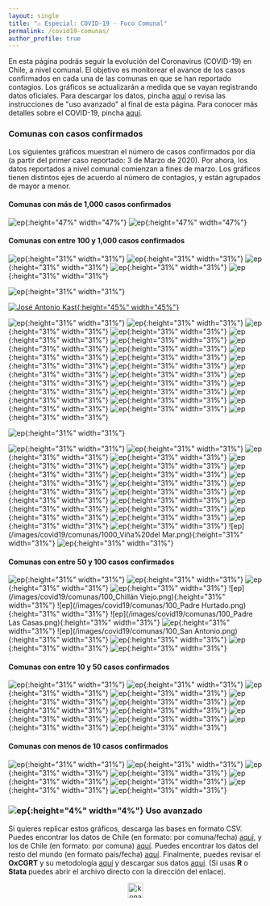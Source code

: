 ```yaml
---
layout: single
title: "⚠️ Especial: COVID-19 - Foco Comunal"
permalink: /covid19-comunas/
author_profile: true
---
```


En esta página podrás seguir la evolución del Coronavirus (COVID-19) en Chile, a nivel comunal. El objetivo es monitorear el avance de los casos confirmados en cada una de las comunas en que se han reportado contagios. Los gráficos se actualizarán a medida que se vayan registrando datos oficiales. Para descargar los datos, pincha [aquí](https://www.minsal.cl/nuevo-coronavirus-2019-ncov/casos-confirmados-en-chile-covid-19/) o revisa las instrucciones de "uso avanzado" al final de esta página. Para conocer más detalles sobre el COVID-19, pincha [aquí](https://www.minsal.cl/nuevo-coronavirus-2019-ncov/).


### Comunas con casos confirmados

Los siguientes gráficos muestran el número de casos confirmados por día (a partir del primer caso reportado: 3 de Marzo de 2020). Por ahora, los datos reportados a nivel comunal comienzan a fines de marzo. Los gráficos tienen distintos ejes de acuerdo al número de contagios, y están agrupados de mayor a menor.


#### Comunas con más de 1,000 casos confirmados

![ep](/images/covid19/comunas/2000_Santiago.png){:height="47%" width="47%"}
![ep](/images/covid19/comunas/2000_Puente%20Alto.png){:height="47%" width="47%"}


#### Comunas con entre 100 y 1,000 casos confirmados

![ep](/images/covid19/comunas/1000_Angol.png){:height="31%" width="31%"}
![ep](/images/covid19/comunas/1000_Antofagasta.png){:height="31%" width="31%"}
![ep](/images/covid19/comunas/1000_Arica.png){:height="31%" width="31%"}
![ep](/images/covid19/comunas/1000_Cerrillos.png){:height="31%" width="31%"}
![ep](/images/covid19/comunas/1000_Cerro%20Navia.png){:height="31%" width="31%"}


![ep](/images/covid19/comunas/1000_Chillán.png){:height="31%" width="31%"}

[![José Antonio Kast](/images/ts_2021_José%20Antonio%20Kast.png){:height="45%" width="45%"}](https://tresquintos.cl/images/ts_2021_José%20Antonio%20Kast.png)


![ep](/images/covid19/comunas/1000_Colina.png){:height="31%" width="31%"}
![ep](/images/covid19/comunas/1000_Concepción.png){:height="31%" width="31%"}
![ep](/images/covid19/comunas/1000_Conchalí.png){:height="31%" width="31%"}
![ep](/images/covid19/comunas/1000_El%20Bosque.png){:height="31%" width="31%"}
![ep](/images/covid19/comunas/1000_Estación%20Central.png){:height="31%" width="31%"}
![ep](/images/covid19/comunas/1000_Hualpén.png.png){:height="31%" width="31%"}
![ep](/images/covid19/comunas/1000_Huechuraba.png){:height="31%" width="31%"}
![ep](/images/covid19/comunas/1000_Independencia.png){:height="31%" width="31%"}
![ep](/images/covid19/comunas/1000_Iquique.png){:height="31%" width="31%"}
![ep](/images/covid19/comunas/1000_La%20Cisterna.png){:height="31%" width="31%"}
![ep](/images/covid19/comunas/1000_La%20Florida.png){:height="31%" width="31%"}
![ep](/images/covid19/comunas/1000_La%20Granja.png){:height="31%" width="31%"}
![ep](/images/covid19/comunas/1000_La%20Pintana.png){:height="31%" width="31%"}
![ep](/images/covid19/comunas/1000_La%20Reina.png){:height="31%" width="31%"}
![ep](/images/covid19/comunas/1000_Lampa.png){:height="31%" width="31%"}
![ep](/images/covid19/comunas/1000_Las%20Condes.png){:height="31%" width="31%"}
![ep](/images/covid19/comunas/1000_Lo%20Barnechea.png){:height="31%" width="31%"}
![ep](/images/covid19/comunas/1000_Lo%20Espejo.png){:height="31%" width="31%"}
![ep](/images/covid19/comunas/1000_Lo%20Prado.png){:height="31%" width="31%"}
![ep](/images/covid19/comunas/1000_Macul.png){:height="31%" width="31%"}
![ep](/images/covid19/comunas/1000_Maipú.png){:height="31%" width="31%"}
![ep](/images/covid19/comunas/1000_Mejillones.png){:height="31%" width="31%"}
![ep](/images/covid19/comunas/1000_Melipilla.png){:height="31%" width="31%"}

![ep](/images/covid19/comunas/1000_%C3%91u%C3%B1oa.png){:height="31%" width="31%"}

![ep](/images/covid19/comunas/1000_Osorno.png){:height="31%" width="31%"}
![ep](/images/covid19/comunas/1000_Pedro%20Aguirre%20Cerda.png){:height="31%" width="31%"}
![ep](/images/covid19/comunas/1000_Peñalolén.png){:height="31%" width="31%"}
![ep](/images/covid19/comunas/1000_Providencia.png){:height="31%" width="31%"}
![ep](/images/covid19/comunas/1000_Pudahuel.png){:height="31%" width="31%"}
![ep](/images/covid19/comunas/1000_Punta%20Arenas.png){:height="31%" width="31%"}
![ep](/images/covid19/comunas/1000_Quilicura.png){:height="31%" width="31%"}
![ep](/images/covid19/comunas/1000_Quinta%20Normal.png){:height="31%" width="31%"}
![ep](/images/covid19/comunas/1000_Recoleta.png){:height="31%" width="31%"}
![ep](/images/covid19/comunas/1000_Renca.png){:height="31%" width="31%"}
![ep](/images/covid19/comunas/1000_San%20Bernardo.png){:height="31%" width="31%"}
![ep](/images/covid19/comunas/1000_San%20Joaquín.png){:height="31%" width="31%"}
![ep](/images/covid19/comunas/1000_San%20Miguel.png){:height="31%" width="31%"}
![ep](/images/covid19/comunas/1000_San%20Pedro%20de%20la%20Paz.png){:height="31%" width="31%"}
![ep](/images/covid19/comunas/1000_San%20Ramón.png){:height="31%" width="31%"}
![ep](/images/covid19/comunas/1000_Talca.png){:height="31%" width="31%"}
![ep](/images/covid19/comunas/1000_Talcahuano.png){:height="31%" width="31%"}
![ep](/images/covid19/comunas/1000_Temuco.png){:height="31%" width="31%"}
![ep](/images/covid19/comunas/1000_Valdivia.png){:height="31%" width="31%"}
![ep](/images/covid19/comunas/1000_Valparaíso.png){:height="31%" width="31%"}
![ep](/images/covid19/comunas/1000_Viña%20del Mar.png){:height="31%" width="31%"}
![ep](/images/covid19/comunas/1000_Vitacura.png){:height="31%" width="31%"}


#### Comunas con entre 50 y 100 casos confirmados

![ep](/images/covid19/comunas/100_Buin.png){:height="31%" width="31%"}
![ep](/images/covid19/comunas/100_Bulnes.png){:height="31%" width="31%"}
![ep](/images/covid19/comunas/100_Calama.png){:height="31%" width="31%"}
![ep](/images/covid19/comunas/100_Chiguayante.png){:height="31%" width="31%"}
![ep](/images/covid19/comunas/100_Chillán Viejo.png){:height="31%" width="31%"}
![ep](/images/covid19/comunas/100_Padre Hurtado.png){:height="31%" width="31%"}
![ep](/images/covid19/comunas/100_Padre Las Casas.png){:height="31%" width="31%"}
![ep](/images/covid19/comunas/100_Peñaflor.png){:height="31%" width="31%"}
![ep](/images/covid19/comunas/100_San Antonio.png){:height="31%" width="31%"}
![ep](/images/covid19/comunas/100_Tomé.png){:height="31%" width="31%"}
![ep](/images/covid19/comunas/100_Victoria.png){:height="31%" width="31%"}
![ep](/images/covid19/comunas/100_Yungay.png){:height="31%" width="31%"}


#### Comunas con entre 10 y 50 casos confirmados

![ep](/images/covid19/comunas/XXXXXXXXXXXXXXXXXXXXXX.png){:height="31%" width="31%"}
![ep](/images/covid19/comunas/XXXXXXXXXXXXXXXXXXXXXX.png){:height="31%" width="31%"}
![ep](/images/covid19/comunas/XXXXXXXXXXXXXXXXXXXXXX.png){:height="31%" width="31%"}
![ep](/images/covid19/comunas/XXXXXXXXXXXXXXXXXXXXXX.png){:height="31%" width="31%"}
![ep](/images/covid19/comunas/XXXXXXXXXXXXXXXXXXXXXX.png){:height="31%" width="31%"}
![ep](/images/covid19/comunas/XXXXXXXXXXXXXXXXXXXXXX.png){:height="31%" width="31%"}
![ep](/images/covid19/comunas/XXXXXXXXXXXXXXXXXXXXXX.png){:height="31%" width="31%"}
![ep](/images/covid19/comunas/XXXXXXXXXXXXXXXXXXXXXX.png){:height="31%" width="31%"}
![ep](/images/covid19/comunas/XXXXXXXXXXXXXXXXXXXXXX.png){:height="31%" width="31%"}
![ep](/images/covid19/comunas/XXXXXXXXXXXXXXXXXXXXXX.png){:height="31%" width="31%"}
![ep](/images/covid19/comunas/XXXXXXXXXXXXXXXXXXXXXX.png){:height="31%" width="31%"}
![ep](/images/covid19/comunas/XXXXXXXXXXXXXXXXXXXXXX.png){:height="31%" width="31%"}





#### Comunas con menos de 10 casos confirmados

![ep](/images/covid19/comunas/XXXXXXXXXXXXXXXXXXXXXX.png){:height="31%" width="31%"}
![ep](/images/covid19/comunas/XXXXXXXXXXXXXXXXXXXXXX.png){:height="31%" width="31%"}
![ep](/images/covid19/comunas/XXXXXXXXXXXXXXXXXXXXXX.png){:height="31%" width="31%"}
![ep](/images/covid19/comunas/XXXXXXXXXXXXXXXXXXXXXX.png){:height="31%" width="31%"}
![ep](/images/covid19/comunas/XXXXXXXXXXXXXXXXXXXXXX.png){:height="31%" width="31%"}
![ep](/images/covid19/comunas/XXXXXXXXXXXXXXXXXXXXXX.png){:height="31%" width="31%"}
![ep](/images/covid19/comunas/XXXXXXXXXXXXXXXXXXXXXX.png){:height="31%" width="31%"}
![ep](/images/covid19/comunas/XXXXXXXXXXXXXXXXXXXXXX.png){:height="31%" width="31%"}





### ![ep](/images/pc.png){:height="4%" width="4%"} Uso avanzado

Si quieres replicar estos gráficos, descarga las bases en formato CSV. Puedes encontrar los datos de Chile (en formato: por comuna/fecha) [aquí](https://raw.githubusercontent.com/tresquintos/tresquintos.github.io/master/files/covid19_chile_fechacomuna1.csv), y los de Chile (en formato: por comuna) [aquí](https://raw.githubusercontent.com/tresquintos/tresquintos.github.io/master/files/covid19_chile_fechacomuna2.csv). Puedes encontrar los datos del resto del mundo (en formato país/fecha) [aquí](https://raw.githubusercontent.com/tresquintos/tresquintos.github.io/master/files/covid19_mundo_fechapais.csv). Finalmente, puedes revisar el **OxCGRT** y su metodología [aquí](https://www.bsg.ox.ac.uk/research/research-projects/coronavirus-government-response-tracker) y descargar sus datos [aquí](https://raw.githubusercontent.com/tresquintos/tresquintos.github.io/master/files/covid19_stringency.csv). (Si usas **R** o **Stata** puedes abrir el archivo directo con la dirección del enlace).

<style>
.aligncenter {
    text-align: center;
}
</style>
<p class="aligncenter">
    <img src="/images/nes.png" width="30" height="30" alt="konami" />
</p>
<script src="/js/topsecret.js"></script>


<!-- Favicon -->
<link rel="apple-touch-icon" sizes="180x180" href="/apple-touch-icon.png">
<link rel="icon" type="image/png" sizes="32x32" href="/favicon-32x32.png">
<link rel="icon" type="image/png" sizes="16x16" href="/favicon-16x16.png">
<link rel="manifest" href="/site.webmanifest">
<link rel="mask-icon" href="/safari-pinned-tab.svg" color="#5bbad5">
<meta name="msapplication-TileColor" content="#b91d47">
<meta name="theme-color" content="#ffffff">
